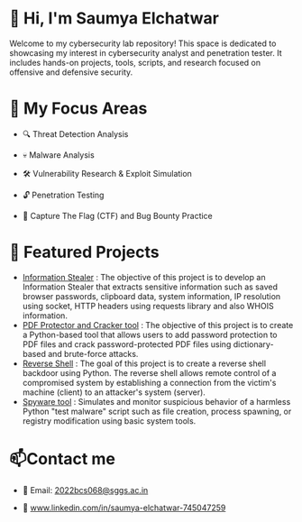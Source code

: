# 👋 Hi, I'm Saumya Elchatwar
Welcome to my cybersecurity lab repository! This space is dedicated to showcasing my interest in  cybersecurity analyst and  penetration tester. It includes hands-on projects, tools, scripts, and research focused on offensive and defensive security.
# 🧰 My Focus Areas  
- 🔍 Threat Detection Analysis

- 💀 Malware Analysis

- 🛠 Vulnerability Research & Exploit Simulation

- 🔓 Penetration Testing   

- 🎯 Capture The Flag (CTF) and Bug Bounty Practice

# 🚀 Featured Projects
  - [Information Stealer](https://github.com/saumya103/Information-Stealer.git) : The objective of this project is to develop an Information Stealer that extracts sensitive information such as saved browser passwords, clipboard data, system information, IP resolution using socket, HTTP headers using requests library and also WHOIS information.
  - [PDF Protector and Cracker tool](https://github.com/saumya103/PDF-protector-and-cracker-tool.git) : The objective of this project is to create a Python-based tool that allows users to add password protection to PDF files and crack password-protected PDF files using dictionary-based and brute-force attacks.  
  - [Reverse Shell](https://github.com/saumya103/Reverse-Shell.git) : The goal of this project is to create a reverse shell backdoor using Python. The reverse shell allows remote control of a compromised system by establishing a connection from the victim's machine (client) to an attacker's system (server).
  - [Spyware tool](https://github.com/saumya103/Spyware-tool.git) : Simulates and monitor suspicious behavior of a harmless Python "test malware" script such as file creation, process spawning, or registry modification using basic system tools. 
  
# 📫Contact me

- 📧 Email: 2022bcs068@sggs.ac.in
 
- 🔗 www.linkedin.com/in/saumya-elchatwar-745047259
